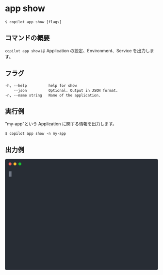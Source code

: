 # app show
```console
$ copilot app show [flags]
```

## コマンドの概要

`copilot app show` は Application の設定、Environment、Service を出力します。

## フラグ

```
-h, --help          help for show
    --json          Optional. Output in JSON format.
-n, --name string   Name of the application.
```

## 実行例
"my-app"という Application に関する情報を出力します。
```console
$ copilot app show -n my-app
```

## 出力例

![Running copilot app show](https://raw.githubusercontent.com/kohidave/copilot-demos/master/app-show.svg?sanitize=true)
